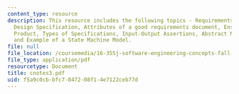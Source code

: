 ```yaml
---
content_type: resource
description: This resource includes the following topics - Requirements Specification,
  Design Specification, Attributes of a good requirements document, Ensuring a Successful
  Product, Types of Specifications, Input-Output Assertions, Abstract Model Specifications,
  and Example of a State Machine Model.
file: null
file_location: /coursemedia/16-355j-software-engineering-concepts-fall-2005/f5a9c0cbbfc7847208f14e7122ceb77d_cnotes3.pdf
file_type: application/pdf
resourcetype: Document
title: cnotes3.pdf
uid: f5a9c0cb-bfc7-8472-08f1-4e7122ceb77d
---
```

